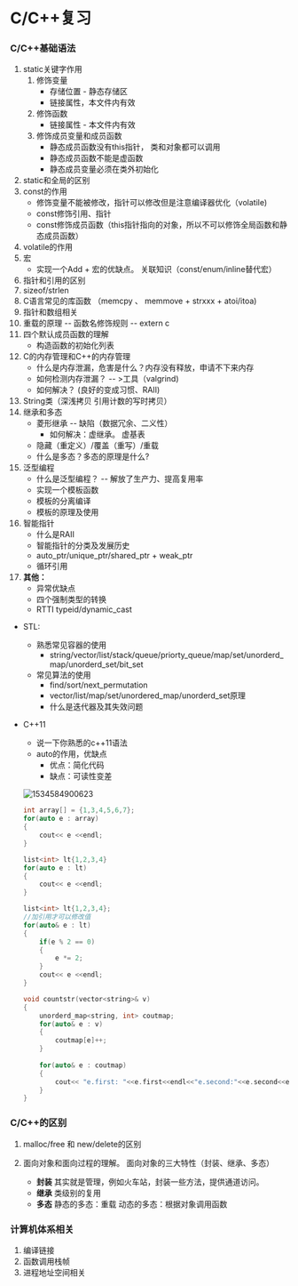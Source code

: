 # C/C++复习

### C/C++基础语法

1. static关键字作用
   1. 修饰变量
      - 存储位置 - 静态存储区
      - 链接属性，本文件内有效
   2. 修饰函数
      - 链接属性 - 本文件内有效
   3. 修饰成员变量和成员函数
      - 静态成员函数没有this指针， 类和对象都可以调用
      - 静态成员函数不能是虚函数
      - 静态成员变量必须在类外初始化
2. static和全局的区别
3. const的作用 
   - 修饰变量不能被修改，指针可以修改但是注意编译器优化（volatile)
   - const修饰引用、指针
   - const修饰成员函数（this指针指向的对象，所以不可以修饰全局函数和静态成员函数）
4. volatile的作用
5. 宏
   - 实现一个Add + 宏的优缺点。  关联知识（const/enum/inline替代宏）
6. 指针和引用的区别
7. sizeof/strlen
8. C语言常见的库函数 （memcpy 、 memmove  + strxxx + atoi/itoa)
9. 指针和数组相关
10. 重载的原理 -- 函数名修饰规则 -- extern c
11. 四个默认成员函数的理解 
    - 构造函数的初始化列表
12. C的内存管理和C++的内存管理
    - 什么是内存泄漏，危害是什么？内存没有释放，申请不下来内存
    - 如何检测内存泄漏？ -- >工具（valgrind)
    - 如何解决？  (良好的变成习惯、RAII)
13. String类（深浅拷贝  引用计数的写时拷贝）
14. 继承和多态
    - 菱形继承 -- 缺陷（数据冗余、二义性）
      - 如何解决：虚继承。 虚基表
    - 隐藏（重定义）/覆盖（重写）/重载
    - 什么是多态？多态的原理是什么?
15. 泛型编程
    - 什么是泛型编程？ -- 解放了生产力、提高复用率
    - 实现一个模板函数
    - 模板的分离编译
    - 模板的原理及使用
16. 智能指针
    - 什么是RAII
    - 智能指针的分类及发展历史
    - auto_ptr/unique_ptr/shared_ptr + weak_ptr
    - 循环引用
17. **其他：**
    - 异常优缺点
    - 四个强制类型的转换
    - RTTI   typeid/dynamic_cast

- STL:

  - 熟悉常见容器的使用 
    - string/vector/list/stack/queue/priorty_queue/map/set/unorderd_map/unorderd_set/bit_set
  - 常见算法的使用
    - find/sort/next_permutation
    - vector/list/map/set/unordered_map/unorderd_set原理
    - 什么是迭代器及其失效问题

- C++11

  - 说一下你熟悉的c++11语法
  - auto的作用，优缺点
    - 优点：简化代码
    - 缺点：可读性变差

  

  ![1534584900623](C:\Users\kaikai\AppData\Local\Temp\1534584900623.png)

  ```c++
  int array[] = {1,3,4,5,6,7};
  for(auto e : array)
  {
      cout<< e <<endl;
  }
  ```

  ```c++
  list<int> lt{1,2,3,4}
  for(auto e : lt)
  {
      cout<< e <<endl;
  }
  ```

  ```c++
  list<int> lt{1,2,3,4};
  //加引用才可以修改值
  for(auto& e : lt)
  {
      if(e % 2 == 0)
      {
          e *= 2;
      }
      cout<< e <<endl;
  }
  ```

  ```c++
  void countstr(vector<string>& v)
  {
      unorderd_map<string, int> coutmap;
      for(auto& e : v)
      {
          coutmap[e]++;
      }
      
      for(auto& e : coutmap)
      {
          cout<< "e.first: "<<e.first<<endl<<"e.second:"<<e.second<<endl;
      }
  }
  ```

  

### C/C++的区别

1. malloc/free 和 new/delete的区别

2. 面向对象和面向过程的理解。 面向对象的三大特性（封装、继承、多态）

   - **封装**      其实就是管理，例如火车站，封装一些方法，提供通道访问。
   - **继承**      类级别的复用
   - **多态**      静态的多态：重载                动态的多态：根据对象调用函数

   

### 计算机体系相关

1. 编译链接
2. 函数调用栈帧
3. 进程地址空间相关